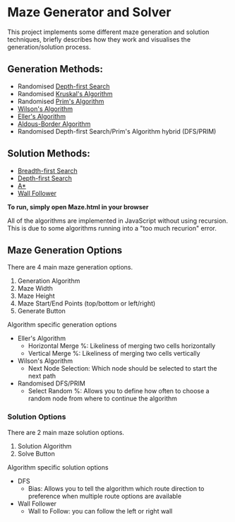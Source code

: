 # Maze Generator and Solver
This project implements some different maze generation and solution techniques, briefly describes how they work and visualises the generation/solution process.

## Generation Methods:
* Randomised [Depth-first Search](https://en.wikipedia.org/wiki/Depth-first_search)
* Randomised [Kruskal's Algorithm](https://en.wikipedia.org/wiki/Kruskal%27s_algorithm)
* Randomised [Prim's Algorithm](https://en.wikipedia.org/wiki/Prim%27s_algorithm)
* [Wilson's Algorithm](https://en.wikipedia.org/wiki/Loop-erased_random_walk#Uniform_spanning_tree)
* [Eller's Algorithm](http://www.neocomputer.org/projects/eller.html)
* [Aldous-Border Algorithm](https://en.wikipedia.org/wiki/Maze_generation_algorithm#Aldous-Broder_algorithm)
* Randomised Depth-first Search/Prim's Algorithm hybrid (DFS/PRIM)

## Solution Methods:
* [Breadth-first Search](https://en.wikipedia.org/wiki/Breadth-first_search)
* [Depth-first Search](https://en.wikipedia.org/wiki/Depth-first_search)
* [A*](https://en.wikipedia.org/wiki/A*_search_algorithm)
* [Wall Follower](https://en.wikipedia.org/wiki/Maze-solving_algorithm#Wall_follower)

**To run, simply open Maze.html in your browser**

All of the algorithms are implemented in JavaScript without using recursion.
This is due to some algorithms running into a "too much recurion" error.

## Maze Generation Options
There are 4 main maze generation options.
1. Generation Algorithm
2. Maze Width
3. Maze Height
4. Maze Start/End Points (top/bottom or left/right)
5. Generate Button

Algorithm specific generation options
* Eller's Algorithm
  * Horizontal Merge %: Likeliness of merging two cells horizontally
  * Vertical Merge %: Likeliness of merging two cells vertically
* Wilson's Algorithm
  * Next Node Selection: Which node should be selected to start the next path
* Randomised DFS/PRIM
  * Select Random %: Allows you to define how often to choose a random node from where to continue the algorithm

### Solution Options
There are 2 main maze solution options.
1. Solution Algorithm
2. Solve Button

Algorithm specific solution options
* DFS
  * Bias: Allows you to tell the algorithm which route direction to preference when multiple route options are available
* Wall Follower
  * Wall to Follow: you can follow the left or right wall


